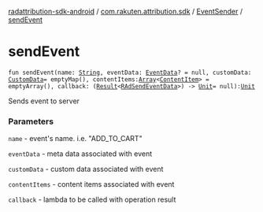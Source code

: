 [radattribution-sdk-android](../../index.md) / [com.rakuten.attribution.sdk](../index.md) / [EventSender](index.md) / [sendEvent](./send-event.md)

# sendEvent

`fun sendEvent(name: `[`String`](https://kotlinlang.org/api/latest/jvm/stdlib/kotlin/-string/index.html)`, eventData: `[`EventData`](../-event-data/index.md)`? = null, customData: `[`CustomData`](../-custom-data.md)` = emptyMap(), contentItems: `[`Array`](https://kotlinlang.org/api/latest/jvm/stdlib/kotlin/-array/index.html)`<`[`ContentItem`](../-content-item/index.md)`> = emptyArray(), callback: (`[`Result`](../-result/index.md)`<`[`RAdSendEventData`](../-r-ad-send-event-data/index.md)`>) -> `[`Unit`](https://kotlinlang.org/api/latest/jvm/stdlib/kotlin/-unit/index.html)` = null): `[`Unit`](https://kotlinlang.org/api/latest/jvm/stdlib/kotlin/-unit/index.html)

Sends event to server

### Parameters

`name` - event's name. i.e. "ADD_TO_CART"

`eventData` - meta data associated with event

`customData` - custom data associated with event

`contentItems` - content items associated with event

`callback` - lambda to be called with operation result
